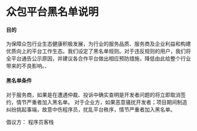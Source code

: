 # 众包平台黑名单说明


#### 目的

为保障众包行业生态健康积极发展，为行业的服务品质、服务商及企业利益和构建优质向上的平台工作生态。我们设定了黑名单规则。对于违反规则的用户，我们将全平台通告公示原因，并建议各合作平台做出相应预防措施，降低由此给整个行业带来的不良影响。、

#### 黑名单条件

对于服务商，如果是在遭遇仲裁、投诉中确实查明是开发者问题的将立即取消签约，情节严重者加入黑名单。
对于企业方，如果恶意骚扰开发者；项目期间制造纠纷挑起事端，故意中伤程序员，扰乱平台秩序，情节严重者加入黑名单。

倡议方：
程序员客栈
